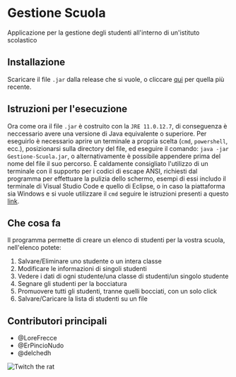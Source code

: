 # Gestione Scuola
 Applicazione per la gestione degli studenti all'interno di un'istituto scolastico
 
## Installazione
Scaricare il file `.jar` dalla release che si vuole, o cliccare [qui](https://github.com/ErPincioNudo/Gestione-Scuola/releases/latest) per quella più recente.

## Istruzioni per l'esecuzione
Ora come ora il file `.jar` è costruito con la `JRE 11.0.12.7`, di conseguenza è neccessario avere una versione di Java equivalente o superiore.
Per eseguirlo è necessario aprire un terminale a propria scelta (`cmd`, `powershell`, ecc.), posizionarsi sulla directory del file, ed eseguire il comando: `java -jar Gestione-Scuola.jar`, o alternativamente è possibile appendere prima del nome del file il suo percorso.
È caldamente consigliato l'utilizzo di un terminale con il supporto per i codici di escape ANSI, richiesti dal programma per effettuare la pulizia dello schermo, esempi di essi includo il terminale di Visual Studio Code e quello di Eclipse, o in caso la piattaforma sia Windows e si vuole utilizzare il `cmd` seguire le istruzioni presenti a questo [link](https://superuser.com/a/1300251).

## Che cosa fa
Il programma permette di creare un elenco di studenti per la vostra scuola, nell'elenco potete:
1. Salvare/Eliminare uno studente o un intera classe
2. Modificare le informazioni di singoli studenti
3. Vedere i dati di ogni studente/una classe di studenti/un singolo studente
4. Segnare gli studenti per la bocciatura
5. Promuovere tutti gli studenti, tranne quelli bocciati, con un solo click
6. Salvare/Caricare la lista di studenti su un file

## Contributori principali
- @LoreFrecce 
- @ErPincioNudo 
- @delchedh 

![Twitch the rat](https://static.wikia.nocookie.net/lolesports_gamepedia_en/images/a/a5/Skin_Splash_Crime_City_Twitch.jpg/revision/latest?cb=20191212175740)
